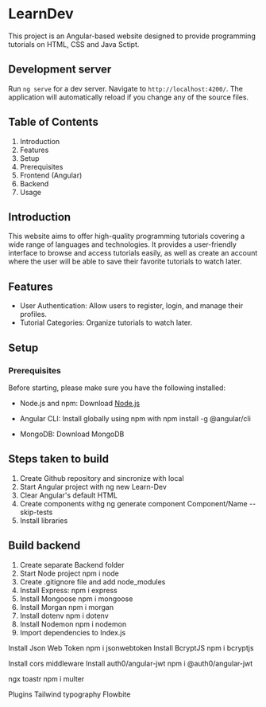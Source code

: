 # LearnDev

This project is an Angular-based website designed to provide programming tutorials on HTML, CSS and Java Sctipt.

## Development server

Run `ng serve` for a dev server. Navigate to `http://localhost:4200/`. The application will automatically reload if you change any of the source files.

## Table of Contents

1. Introduction
2. Features
3. Setup
4. Prerequisites
5. Frontend (Angular)
6. Backend
7. Usage

## Introduction

This website aims to offer high-quality programming tutorials covering a wide range of languages and technologies. It provides a user-friendly interface to browse and access tutorials easily, as well as create an account where the user
will be able to save their favorite tutorials to watch later.

## Features

* User Authentication: Allow users to register, login, and manage their profiles.
* Tutorial Categories: Organize tutorials to watch later.

## Setup

### Prerequisites

Before starting, please make sure you have the following installed:

* Node.js and npm: Download [Node.js](https://nodejs.org/en)

* Angular CLI: Install globally using npm with npm install -g @angular/cli
* MongoDB: Download MongoDB



## Steps taken to build
1. Create Github repository and sincronize with local
2. Start Angular project with ng new Learn-Dev
3. Clear Angular's default HTML 
4. Create components withg ng generate component Component/Name --skip-tests
5. Install libraries 

## Build backend
1. Create separate Backend folder
2. Start Node project npm i node
3. Create .gitignore file and add node_modules
4. Install Express: npm i express
5. Install Mongoose npm i mongoose
6. Install Morgan npm i morgan
7. Install dotenv npm i dotenv
8. Install Nodemon npm i nodemon
9. Import dependencies to Index.js





Install Json Web Token npm i jsonwebtoken
Install BcryptJS npm i bcryptjs

Install cors middleware
Install auth0/angular-jwt npm i @auth0/angular-jwt

ngx toastr
npm i multer

Plugins 
Tailwind typography
Flowbite
